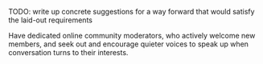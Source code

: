 TODO: write up concrete suggestions for a way forward that would satisfy the laid-out requirements

Have dedicated online community moderators, who actively welcome new members, and seek out and encourage quieter voices to speak up when conversation turns to their interests.
